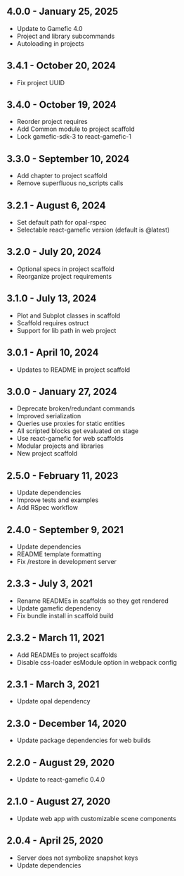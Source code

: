 ## 4.0.0 - January 25, 2025
- Update to Gamefic 4.0
- Project and library subcommands
- Autoloading in projects

## 3.4.1 - October 20, 2024
- Fix project UUID

## 3.4.0 - October 19, 2024
- Reorder project requires
- Add Common module to project scaffold
- Lock gamefic-sdk-3 to react-gamefic-1

## 3.3.0 - September 10, 2024
- Add chapter to project scaffold
- Remove superfluous no_scripts calls

## 3.2.1 - August 6, 2024
- Set default path for opal-rspec
- Selectable react-gamefic version (default is @latest)

## 3.2.0 - July 20, 2024
- Optional specs in project scaffold
- Reorganize project requirements

## 3.1.0 - July 13, 2024
- Plot and Subplot classes in scaffold
- Scaffold requires ostruct
- Support for lib path in web project

## 3.0.1 - April 10, 2024
- Updates to README in project scaffold

## 3.0.0 - January 27, 2024
- Deprecate broken/redundant commands
- Improved serialization
- Queries use proxies for static entities
- All scripted blocks get evaluated on stage
- Use react-gamefic for web scaffolds
- Modular projects and libraries
- New project scaffold

## 2.5.0 - February 11, 2023
- Update dependencies
- Improve tests and examples
- Add RSpec workflow

## 2.4.0 - September 9, 2021
- Update dependencies
- README template formatting
- Fix /restore in development server

## 2.3.3 - July 3, 2021
- Rename READMEs in scaffolds so they get rendered
- Update gamefic dependency
- Fix bundle install in scaffold build

## 2.3.2 - March 11, 2021
- Add READMEs to project scaffolds
- Disable css-loader esModule option in webpack config

## 2.3.1 - March 3, 2021
- Update opal dependency

## 2.3.0 - December 14, 2020
- Update package dependencies for web builds

## 2.2.0 - August 29, 2020
- Update to react-gamefic 0.4.0

## 2.1.0 - August 27, 2020
- Update web app with customizable scene components

## 2.0.4 - April 25, 2020
- Server does not symbolize snapshot keys
- Update dependencies
